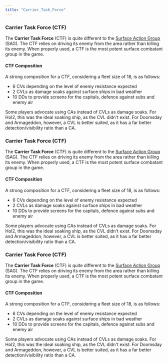 ```yaml
---
title: "Carrier_Task_Force"
---
```


###    Carrier Task Force (CTF) 

The **Carrier Task Force** (CTF) is quite different to the [Surface
Action Group](/Surface_Action_Group "Surface Action Group") (SAG). The
CTF relies on driving its enemy from the area rather than killing its
enemy. When properly used, a CTF is the most potent surface combatant
group in the game.

####  CTF Composition 

A strong composition for a CTF, considering a fleet size of 18, is as
follows:

-   6 CVs depending on the level of enemy resistance expected
-   2 CVLs as damage soaks against surface ships in bad weather
-   10 DDs to provide screens for the capitals, defence against subs and
    enemy air

Some players advocate using CAs instead of CVLs as damage soaks. For
HoI2, this was the ideal soaking ship, as the CVL didn't exist. For
Doomsday and Armageddon, however, a CVL is better suited, as it has a
far better detection/visibility ratio than a CA.
###    Carrier Task Force (CTF) 

The **Carrier Task Force** (CTF) is quite different to the [Surface
Action Group](/Surface_Action_Group "Surface Action Group") (SAG). The
CTF relies on driving its enemy from the area rather than killing its
enemy. When properly used, a CTF is the most potent surface combatant
group in the game.

####  CTF Composition 

A strong composition for a CTF, considering a fleet size of 18, is as
follows:

-   6 CVs depending on the level of enemy resistance expected
-   2 CVLs as damage soaks against surface ships in bad weather
-   10 DDs to provide screens for the capitals, defence against subs and
    enemy air

Some players advocate using CAs instead of CVLs as damage soaks. For
HoI2, this was the ideal soaking ship, as the CVL didn't exist. For
Doomsday and Armageddon, however, a CVL is better suited, as it has a
far better detection/visibility ratio than a CA.
###    Carrier Task Force (CTF) 

The **Carrier Task Force** (CTF) is quite different to the [Surface
Action Group](/Surface_Action_Group "Surface Action Group") (SAG). The
CTF relies on driving its enemy from the area rather than killing its
enemy. When properly used, a CTF is the most potent surface combatant
group in the game.

####  CTF Composition 

A strong composition for a CTF, considering a fleet size of 18, is as
follows:

-   6 CVs depending on the level of enemy resistance expected
-   2 CVLs as damage soaks against surface ships in bad weather
-   10 DDs to provide screens for the capitals, defence against subs and
    enemy air

Some players advocate using CAs instead of CVLs as damage soaks. For
HoI2, this was the ideal soaking ship, as the CVL didn't exist. For
Doomsday and Armageddon, however, a CVL is better suited, as it has a
far better detection/visibility ratio than a CA.
